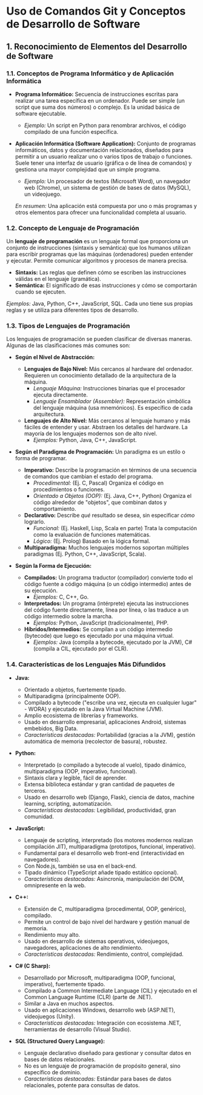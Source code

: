 # Uso de Comandos Git y Conceptos de Desarrollo de Software

## 1. Reconocimiento de Elementos del Desarrollo de Software

### 1.1. Conceptos de Programa Informático y de Aplicación Informática

* **Programa Informático:** Secuencia de instrucciones escritas para realizar una tarea específica en un ordenador. Puede ser simple (un script que suma dos números) o complejo. Es la unidad básica de software ejecutable.
    * *Ejemplo:* Un script en Python para renombrar archivos, el código compilado de una función específica.

* **Aplicación Informática (Software Application):** Conjunto de programas informáticos, datos y documentación relacionados, diseñados para permitir a un usuario realizar uno o varios tipos de trabajo o funciones. Suele tener una interfaz de usuario (gráfica o de línea de comandos) y gestiona una mayor complejidad que un simple programa.
    * *Ejemplo:* Un procesador de textos (Microsoft Word), un navegador web (Chrome), un sistema de gestión de bases de datos (MySQL), un videojuego.

    *En resumen:* Una aplicación está compuesta por uno o más programas y otros elementos para ofrecer una funcionalidad completa al usuario.

### 1.2. Concepto de Lenguaje de Programación

Un **lenguaje de programación** es un lenguaje formal que proporciona un conjunto de instrucciones (sintaxis y semántica) que los humanos utilizan para escribir programas que las máquinas (ordenadores) pueden entender y ejecutar. Permite comunicar algoritmos y procesos de manera precisa.

* **Sintaxis:** Las reglas que definen cómo se escriben las instrucciones válidas en el lenguaje (gramática).
* **Semántica:** El significado de esas instrucciones y cómo se comportarán cuando se ejecuten.

*Ejemplos:* Java, Python, C++, JavaScript, SQL. Cada uno tiene sus propias reglas y se utiliza para diferentes tipos de desarrollo.

### 1.3. Tipos de Lenguajes de Programación

Los lenguajes de programación se pueden clasificar de diversas maneras. Algunas de las clasificaciones más comunes son:

* **Según el Nivel de Abstracción:**
    * **Lenguajes de Bajo Nivel:** Más cercanos al hardware del ordenador. Requieren un conocimiento detallado de la arquitectura de la máquina.
        * *Lenguaje Máquina:* Instrucciones binarias que el procesador ejecuta directamente.
        * *Lenguaje Ensamblador (Assembler):* Representación simbólica del lenguaje máquina (usa mnemónicos). Es específico de cada arquitectura.
    * **Lenguajes de Alto Nivel:** Más cercanos al lenguaje humano y más fáciles de entender y usar. Abstraen los detalles del hardware. La mayoría de los lenguajes modernos son de alto nivel.
        * *Ejemplos:* Python, Java, C++, JavaScript.

* **Según el Paradigma de Programación:** Un paradigma es un estilo o forma de programar.
    * **Imperativo:** Describe la programación en términos de una secuencia de comandos que cambian el estado del programa.
        * *Procedimental:* (Ej. C, Pascal) Organiza el código en procedimientos o funciones.
        * *Orientado a Objetos (OOP):* (Ej. Java, C++, Python) Organiza el código alrededor de "objetos", que combinan datos y comportamiento.
    * **Declarativo:** Describe *qué* resultado se desea, sin especificar *cómo* lograrlo.
        * *Funcional:* (Ej. Haskell, Lisp, Scala en parte) Trata la computación como la evaluación de funciones matemáticas.
        * *Lógico:* (Ej. Prolog) Basado en la lógica formal.
    * **Multiparadigma:** Muchos lenguajes modernos soportan múltiples paradigmas (Ej. Python, C++, JavaScript, Scala).

* **Según la Forma de Ejecución:**
    * **Compilados:** Un programa traductor (compilador) convierte todo el código fuente a código máquina (o un código intermedio) antes de su ejecución.
        * *Ejemplos:* C, C++, Go.
    * **Interpretados:** Un programa (intérprete) ejecuta las instrucciones del código fuente directamente, línea por línea, o las traduce a un código intermedio sobre la marcha.
        * *Ejemplos:* Python, JavaScript (tradicionalmente), PHP.
    * **Híbridos/Intermedios:** Se compilan a un código intermedio (bytecode) que luego es ejecutado por una máquina virtual.
        * *Ejemplos:* Java (compila a bytecode, ejecutado por la JVM), C# (compila a CIL, ejecutado por el CLR).

### 1.4. Características de los Lenguajes Más Difundidos

* **Java:**
    * Orientado a objetos, fuertemente tipado.
    * Multiparadigma (principalmente OOP).
    * Compilado a bytecode ("escribe una vez, ejecuta en cualquier lugar" - WORA) y ejecutado en la Java Virtual Machine (JVM).
    * Amplio ecosistema de librerías y frameworks.
    * Usado en desarrollo empresarial, aplicaciones Android, sistemas embebidos, Big Data.
    * *Características destacadas:* Portabilidad (gracias a la JVM), gestión automática de memoria (recolector de basura), robustez.

* **Python:**
    * Interpretado (o compilado a bytecode al vuelo), tipado dinámico, multiparadigma (OOP, imperativo, funcional).
    * Sintaxis clara y legible, fácil de aprender.
    * Extensa biblioteca estándar y gran cantidad de paquetes de terceros.
    * Usado en desarrollo web (Django, Flask), ciencia de datos, machine learning, scripting, automatización.
    * *Características destacadas:* Legibilidad, productividad, gran comunidad.

* **JavaScript:**
    * Lenguaje de scripting, interpretado (los motores modernos realizan compilación JIT), multiparadigma (prototipos, funcional, imperativo).
    * Fundamental para el desarrollo web front-end (interactividad en navegadores).
    * Con Node.js, también se usa en el back-end.
    * Tipado dinámico (TypeScript añade tipado estático opcional).
    * *Características destacadas:* Asincronía, manipulación del DOM, omnipresente en la web.

* **C++:**
    * Extensión de C, multiparadigma (procedimental, OOP, genérico), compilado.
    * Permite un control de bajo nivel del hardware y gestión manual de memoria.
    * Rendimiento muy alto.
    * Usado en desarrollo de sistemas operativos, videojuegos, navegadores, aplicaciones de alto rendimiento.
    * *Características destacadas:* Rendimiento, control, complejidad.

* **C# (C Sharp):**
    * Desarrollado por Microsoft, multiparadigma (OOP, funcional, imperativo), fuertemente tipado.
    * Compilado a Common Intermediate Language (CIL) y ejecutado en el Common Language Runtime (CLR) (parte de .NET).
    * Similar a Java en muchos aspectos.
    * Usado en aplicaciones Windows, desarrollo web (ASP.NET), videojuegos (Unity).
    * *Características destacadas:* Integración con ecosistema .NET, herramientas de desarrollo (Visual Studio).

* **SQL (Structured Query Language):**
    * Lenguaje declarativo diseñado para gestionar y consultar datos en bases de datos relacionales.
    * No es un lenguaje de programación de propósito general, sino específico de dominio.
    * *Características destacadas:* Estándar para bases de datos relacionales, potente para consultas de datos.